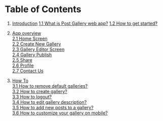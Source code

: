 # Table of Contents

1. [Introduction](/introduction.md)
   [1.1 What is Post Gallery web app?](/introduction.md)
   [1.2 How to get started?](/12-how-to-get-started.md)
2. [App overview](/app-review.md)  
   [2.1 Home Screen](/app-review.md)  
   [2.2 Create New Gallery                    
   ](/25-create-new-gallery.md)[2.3 Gallery Editor Screen](/22-gallery-editor-screen.md)  
   [2.4 Gallery Publish](/23-gallery-preview.md)  
   [2.5 Share ](/25-share.md)  
   [2.6 Profile               
   ](/26-profile.md)[2.7 Contact Us  ](/26-contact-us.md)

3. [How To](/how-to.md)  
   [3.1 How to remove default galleries?  
   ](/how-to.md)[3.2 How to create gallery?](/32-how-to-create-gallery.md)  
   [3.3 How to logout?](/33-how-to-logout.md)  
   [3.4 How to edit gallery description?](/34-how-to-edit-gallery-description.md)  
   [3.5 How to add new posts to a gallery?](/35-how-to-add-new-posts-to-a-gallery.md)  
   [3.6 How to customize your gallery on mobile?](/36-how-to-customize-your-gallery-on-mobile.md)



